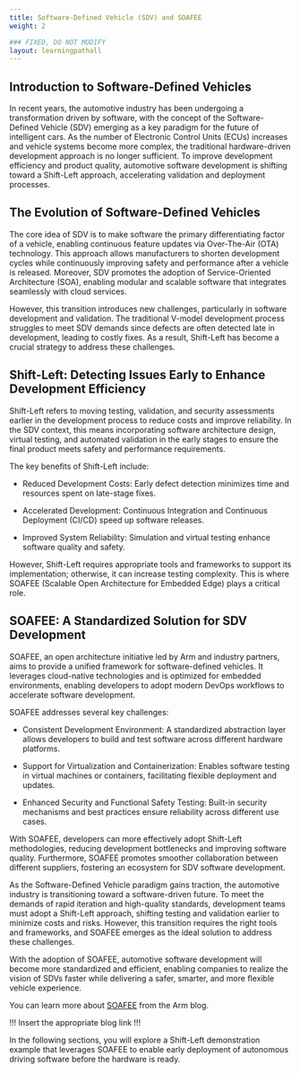 ```yaml
---
title: Software-Defined Vehicle (SDV) and SOAFEE
weight: 2

### FIXED, DO NOT MODIFY
layout: learningpathall
---
```


## Introduction to Software-Defined Vehicles

In recent years, the automotive industry has been undergoing a transformation driven by software, with the concept of the Software-Defined Vehicle (SDV) emerging as a key paradigm for the future of intelligent cars. As the number of Electronic Control Units (ECUs) increases and vehicle systems become more complex, the traditional hardware-driven development approach is no longer sufficient. To improve development efficiency and product quality, automotive software development is shifting toward a Shift-Left approach, accelerating validation and deployment processes.

## The Evolution of Software-Defined Vehicles

The core idea of SDV is to make software the primary differentiating factor of a vehicle, enabling continuous feature updates via Over-The-Air (OTA) technology. This approach allows manufacturers to shorten development cycles while continuously improving safety and performance after a vehicle is released. Moreover, SDV promotes the adoption of Service-Oriented Architecture (SOA), enabling modular and scalable software that integrates seamlessly with cloud services.

However, this transition introduces new challenges, particularly in software development and validation. The traditional V-model development process struggles to meet SDV demands since defects are often detected late in development, leading to costly fixes. As a result, Shift-Left has become a crucial strategy to address these challenges.

## Shift-Left: Detecting Issues Early to Enhance Development Efficiency

Shift-Left refers to moving testing, validation, and security assessments earlier in the development process to reduce costs and improve reliability. In the SDV context, this means incorporating software architecture design, virtual testing, and automated validation in the early stages to ensure the final product meets safety and performance requirements.

The key benefits of Shift-Left include:

- Reduced Development Costs: Early defect detection minimizes time and resources spent on late-stage fixes.

- Accelerated Development: Continuous Integration and Continuous Deployment (CI/CD) speed up software releases.

- Improved System Reliability: Simulation and virtual testing enhance software quality and safety.

However, Shift-Left requires appropriate tools and frameworks to support its implementation; otherwise, it can increase testing complexity. This is where SOAFEE (Scalable Open Architecture for Embedded Edge) plays a critical role.

## SOAFEE: A Standardized Solution for SDV Development

SOAFEE, an open architecture initiative led by Arm and industry partners, aims to provide a unified framework for software-defined vehicles. It leverages cloud-native technologies and is optimized for embedded environments, enabling developers to adopt modern DevOps workflows to accelerate software development.

SOAFEE addresses several key challenges:

- Consistent Development Environment: A standardized abstraction layer allows developers to build and test software across different hardware platforms.

- Support for Virtualization and Containerization: Enables software testing in virtual machines or containers, facilitating flexible deployment and updates.

- Enhanced Security and Functional Safety Testing: Built-in security mechanisms and best practices ensure reliability across different use cases.

With SOAFEE, developers can more effectively adopt Shift-Left methodologies, reducing development bottlenecks and improving software quality. Furthermore, SOAFEE promotes smoother collaboration between different suppliers, fostering an ecosystem for SDV software development.

As the Software-Defined Vehicle paradigm gains traction, the automotive industry is transitioning toward a software-driven future. To meet the demands of rapid iteration and high-quality standards, development teams must adopt a Shift-Left approach, shifting testing and validation earlier to minimize costs and risks. However, this transition requires the right tools and frameworks, and SOAFEE emerges as the ideal solution to address these challenges.

With the adoption of SOAFEE, automotive software development will become more standardized and efficient, enabling companies to realize the vision of SDVs faster while delivering a safer, smarter, and more flexible vehicle experience.

You can learn more about [SOAFEE](https://community.arm.com/search?q=soafee) from the Arm blog.

!!! Insert the appropriate blog link !!!

In the following sections, you will explore a Shift-Left demonstration example that leverages SOAFEE to enable early deployment of autonomous driving software before the hardware is ready.


